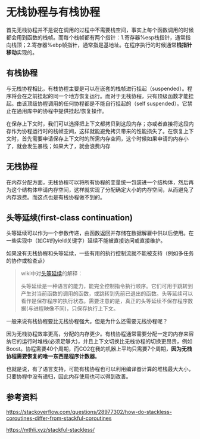# 无栈协程与有栈协程

首先无栈协程并不是说在调用的过程中不需要栈空间，事实上每个函数调用的时候都会用到函数的栈帧。而每个栈帧都有两个指针：1.寄存器%esp栈指针，通常指向栈顶；2.寄存器%ebp帧指针，通常指是基地址。在程序执行的时候通常**栈指针移动**实现的。

## 有栈协程

与无栈协程相比，有栈协程主要是可以在嵌套的栈帧进行挂起（suspended）。程序将会在之前挂起的同一个地方恢复运行。而对于无栈协程，只有顶级函数才能挂起。由该顶级协程调用的任何协程都是不能自行挂起的（self suspended）。它禁止在通用库中的协程中提供挂起/恢复操作。

在保存上下文时，我们可以选择把上下文都拷贝到这段内存；亦或者直接将这段内存作为协程运行时的栈帧空间，这样就能避免拷贝带来的性能损失了。在恢复上下文时，首先需要申请保存上下文时的所需内存空间，这个时候如果申请的内存小了，就会发生暴栈；如果大了，就会浪费内存

## 无栈协程

在内存分配方面，无栈协程可以将所有协程的变量统一包装进一个结构体，然后再为这个结构体申请内存空间，这样就实现了分配确定大小的内存空间，从而避免了内存浪费。而这点也是有栈协程做不到的。

## 头等延续(first-class continuation)

头等延续可以作为一个参数传递，由函数返回并存储在数据解雇中供以后使用。在一些实现中（如C#的yield关键字）延续不能被直接访问或直接维护。

如果没有无栈协程和头等延续，一些有用的执行控制流就不能被支持（例如多任务的协作或检查点）

> wiki中对[头等延续](https://en.wikipedia.org/wiki/Continuation)的解释：
>
> 头等延续是一种语言的能力，能完全控制指令执行顺序。它们可用于跳转到产生对当前函数的调用的函数，或跳转到先前已退出的函数。头等延续可以看作是保存程序的执行状态。需要注意的是，真正的头等延续不保存程序数据(与进程映像不同)，只保存执行上下文。

一般来说有栈协程要比无栈协程强大。但是为什么还需要无栈协程呢？

因为无栈协程效率更高，分配的内存更少。有栈协程通常需要分配一定的内存来容纳它的运行时堆栈(必须足够大)，并且上下文切换比无栈协程的切换更昂贵，例如Boost。协程需要40个周期，而CO2在我的机器上平均只需要7个周期，**因为无栈协程需要恢复的唯一东西是程序计数器**。

也就是说，有了语言支持，可能有栈协程也可以利用编译器计算的堆栈最大大小，只要协程中没有递归，因此内存使用也可以得到改善。

## 参考资料

https://stackoverflow.com/questions/28977302/how-do-stackless-coroutines-differ-from-stackful-coroutines

https://mthli.xyz/stackful-stackless/

